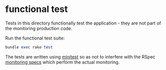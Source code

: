 # functional test

Tests in this directory functionally test the application - they are not part of the monitoring production code.

Run the functional test suite:

```ruby
bundle exec rake test
```

The tests are written using [minitest](http://docs.seattlerb.org/minitest/) so as not to interfere with the RSpec [monitoring specs](../spec) which perform the actual monitoring.
